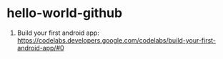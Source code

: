 # hello-world-github
1) Build your first android app:
https://codelabs.developers.google.com/codelabs/build-your-first-android-app/#0
